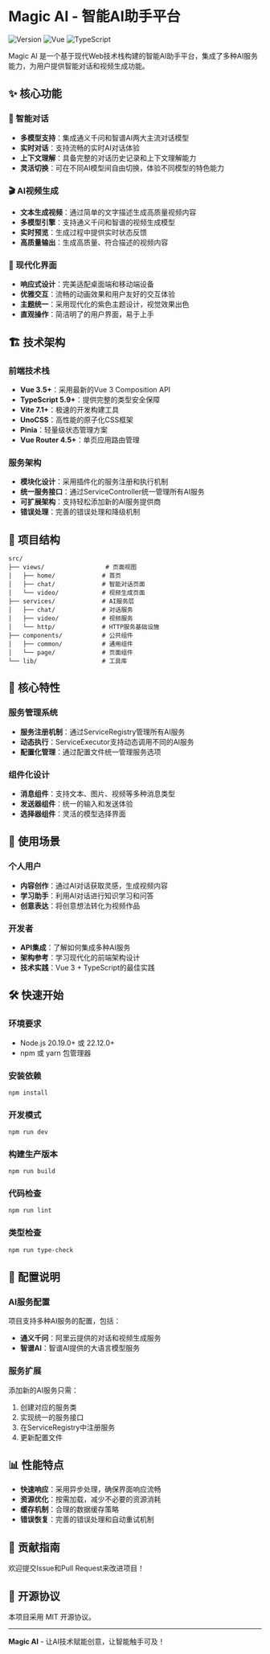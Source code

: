 # Magic AI - 智能AI助手平台

![Version](https://img.shields.io/badge/version-1.0.0-blue.svg)
![Vue](https://img.shields.io/badge/Vue-3.5+-4FC08D.svg)
![TypeScript](https://img.shields.io/badge/TypeScript-5.9+-3178C6.svg)

Magic AI 是一个基于现代Web技术栈构建的智能AI助手平台，集成了多种AI服务能力，为用户提供智能对话和视频生成功能。

## ✨ 核心功能

### 🤖 智能对话
- **多模型支持**：集成通义千问和智谱AI两大主流对话模型
- **实时对话**：支持流畅的实时AI对话体验
- **上下文理解**：具备完整的对话历史记录和上下文理解能力
- **灵活切换**：可在不同AI模型间自由切换，体验不同模型的特色能力

### 🎬 AI视频生成
- **文本生成视频**：通过简单的文字描述生成高质量视频内容
- **多模型引擎**：支持通义千问和智谱的视频生成模型
- **实时预览**：生成过程中提供实时状态反馈
- **高质量输出**：生成高质量、符合描述的视频内容

### 🎨 现代化界面
- **响应式设计**：完美适配桌面端和移动端设备
- **优雅交互**：流畅的动画效果和用户友好的交互体验
- **主题统一**：采用现代化的紫色主题设计，视觉效果出色
- **直观操作**：简洁明了的用户界面，易于上手

## 🏗️ 技术架构

### 前端技术栈
- **Vue 3.5+**：采用最新的Vue 3 Composition API
- **TypeScript 5.9+**：提供完整的类型安全保障
- **Vite 7.1+**：极速的开发构建工具
- **UnoCSS**：高性能的原子化CSS框架
- **Pinia**：轻量级状态管理方案
- **Vue Router 4.5+**：单页应用路由管理

### 服务架构
- **模块化设计**：采用插件化的服务注册和执行机制
- **统一服务接口**：通过ServiceController统一管理所有AI服务
- **可扩展架构**：支持轻松添加新的AI服务提供商
- **错误处理**：完善的错误处理和降级机制

## 📁 项目结构

```
src/
├── views/                 # 页面视图
│   ├── home/             # 首页
│   ├── chat/             # 智能对话页面
│   └── video/            # 视频生成页面
├── services/             # AI服务层
│   ├── chat/             # 对话服务
│   ├── video/            # 视频服务
│   └── http/             # HTTP服务基础设施
├── components/           # 公共组件
│   ├── common/           # 通用组件
│   └── page/             # 页面组件
└── lib/                  # 工具库
```

## 🚀 核心特性

### 服务管理系统
- **服务注册机制**：通过ServiceRegistry管理所有AI服务
- **动态执行**：ServiceExecutor支持动态调用不同的AI服务
- **配置化管理**：通过配置文件统一管理服务选项

### 组件化设计
- **消息组件**：支持文本、图片、视频等多种消息类型
- **发送器组件**：统一的输入和发送体验
- **选择器组件**：灵活的模型选择界面

## 🎯 使用场景

### 个人用户
- **内容创作**：通过AI对话获取灵感，生成视频内容
- **学习助手**：利用AI对话进行知识学习和问答
- **创意表达**：将创意想法转化为视频作品

### 开发者
- **API集成**：了解如何集成多种AI服务
- **架构参考**：学习现代化的前端架构设计
- **技术实践**：Vue 3 + TypeScript的最佳实践

## 🛠️ 快速开始

### 环境要求
- Node.js 20.19.0+ 或 22.12.0+
- npm 或 yarn 包管理器

### 安装依赖
```bash
npm install
```

### 开发模式
```bash
npm run dev
```

### 构建生产版本
```bash
npm run build
```

### 代码检查
```bash
npm run lint
```

### 类型检查
```bash
npm run type-check
```

## 🔧 配置说明

### AI服务配置
项目支持多种AI服务的配置，包括：
- **通义千问**：阿里云提供的对话和视频生成服务
- **智谱AI**：智谱AI提供的大语言模型服务

### 服务扩展
添加新的AI服务只需：
1. 创建对应的服务类
2. 实现统一的服务接口
3. 在ServiceRegistry中注册服务
4. 更新配置文件

## 📊 性能特点

- **快速响应**：采用异步处理，确保界面响应流畅
- **资源优化**：按需加载，减少不必要的资源消耗
- **缓存机制**：合理的数据缓存策略
- **错误恢复**：完善的错误处理和自动重试机制

## 🤝 贡献指南

欢迎提交Issue和Pull Request来改进项目！

## 📄 开源协议

本项目采用 MIT 开源协议。

---

**Magic AI** - 让AI技术赋能创意，让智能触手可及！